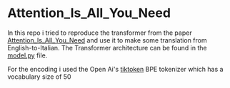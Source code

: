 # Attention_Is_All_You_Need

In this repo i tried to reproduce the transformer from the paper <a href="https://arxiv.org/pdf/1706.03762" target="_blank">Attention_Is_All_You_Need<a> and use it to make some translation from English-to-Italian. The Transformer architecture can be found in the [model.py](model.py) file.

For the encoding i used the Open Ai's [tiktoken]([path/to/file](https://github.com/openai/tiktoken?tab=readme-ov-file)) BPE tokenizer which has a vocabulary size of 50


